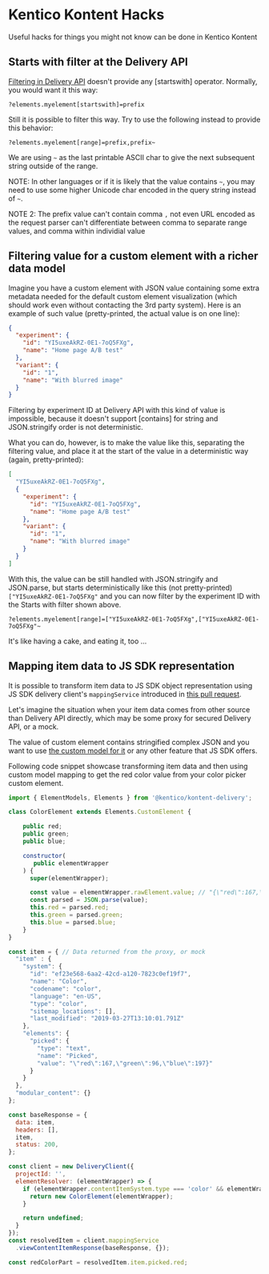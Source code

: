 # Kentico Kontent Hacks

Useful hacks for things you might not know can be done in Kentico Kontent

## Starts with filter at the Delivery API

[Filtering in Delivery API](https://docs.kontent.ai/reference/kentico-kontent-apis-overview#content-filtering) doesn't provide any [startswith] operator. Normally, you would want it this way:

```plain
?elements.myelement[startswith]=prefix
```

Still it is possible to filter this way. Try to use the following instead to provide this behavior:

```plain
?elements.myelement[range]=prefix,prefix~
```

We are using `~` as the last printable ASCII char to give the next subsequent string outside of the range.

NOTE: In other languages or if it is likely that the value contains `~`, you may need to use some higher Unicode char encoded in the query string instead of `~`.

NOTE 2: The prefix value can't contain comma `,` not even URL encoded as the request parser can't differentiate between comma to separate range values, and comma within individial value

## Filtering value for a custom element with a richer data model

Imagine you have a custom element with JSON value containing some extra metadata needed for the default custom element visualization (which should work even without contacting the 3rd party system). Here is an example of such value (pretty-printed, the actual value is on one line):

```json
{
  "experiment": {
    "id": "YI5uxeAkRZ-0E1-7oQ5FXg",
    "name": "Home page A/B test"
  },
  "variant": {
    "id": "1",
    "name": "With blurred image"
  }
}
```

Filtering by experiment ID at Delivery API with this kind of value is impossible, because it doesn't support [contains] for string and  JSON.stringify order is not deterministic.

What you can do, however, is to make the value like this, separating the filtering value, and place it at the start of the value in a deterministic way (again, pretty-printed):

```json
[
  "YI5uxeAkRZ-0E1-7oQ5FXg",
  {
    "experiment": {
      "id": "YI5uxeAkRZ-0E1-7oQ5FXg",
      "name": "Home page A/B test"
    },
    "variant": {
      "id": "1",
      "name": "With blurred image"
    }
  }
]
```

With this, the value can be still handled with JSON.stringify and JSON.parse, but starts deterministically like this (not pretty-printed) `["YI5uxeAkRZ-0E1-7oQ5FXg"` and you can now filter by the experiment ID with the Starts with filter shown above.

```plain
?elements.myelement[range]=["YI5uxeAkRZ-0E1-7oQ5FXg",["YI5uxeAkRZ-0E1-7oQ5FXg"~
```

It's like having a cake, and eating it, too ...

## Mapping item data to JS SDK representation

It is possible to transform item data to JS SDK object representation using JS SDK delivery client's `mappingService` introduced in [this pull request](https://github.com/Kentico/kontent-delivery-sdk-js/pull/218/files).

Let's imagine the situation when your item data comes from other source than Delivery API directly, which may be some proxy for secured Delivery API, or a mock.

The value of custom element contains stringified complex JSON and you want to use [the custom model for it](https://github.com/Kentico/kontent-delivery-sdk-js/blob/master/DOCS.md#using-custom-models-for-custom-elements) or any other feature that JS SDK offers.

Following code snippet showcase transforming item data and then using custom model mapping to get the red color value from your color picker custom element.

```js
import { ElementModels, Elements } from '@kentico/kontent-delivery';

class ColorElement extends Elements.CustomElement {

    public red;
    public green;
    public blue;

    constructor(
       public elementWrapper
    ) {
      super(elementWrapper);

      const value = elementWrapper.rawElement.value; // "{\"red\":167,\"green\":96,\"blue\":197}"
      const parsed = JSON.parse(value);
      this.red = parsed.red;
      this.green = parsed.green;
      this.blue = parsed.blue;
    }
}

const item = { // Data returned from the proxy, or mock
  "item" : {
    "system": {
      "id": "ef23e568-6aa2-42cd-a120-7823c0ef19f7",
      "name": "Color",
      "codename": "color",
      "language": "en-US",
      "type": "color",
      "sitemap_locations": [],
      "last_modified": "2019-03-27T13:10:01.791Z"
    },
    "elements": {
      "picked": {
        "type": "text",
        "name": "Picked",
        "value": "\"red\":167,\"green\":96,\"blue\":197}"
      }
    }
  },
  "modular_content": {}
};

const baseResponse = {
  data: item,
  headers: [],
  item,
  status: 200,
};

const client = new DeliveryClient({
  projectId: '',
  elementResolver: (elementWrapper) => {
    if (elementWrapper.contentItemSystem.type === 'color' && elementWrapper.rawElement.name === 'picked') {
      return new ColorElement(elementWrapper);
    }

    return undefined;
  }
});
const resolvedItem = client.mappingService
  .viewContentItemResponse(baseResponse, {});

const redColorPart = resolvedItem.item.picked.red;
```
